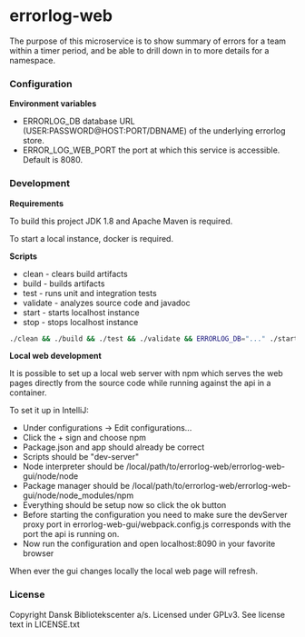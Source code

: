 errorlog-web
============

The purpose of this microservice is to show summary of errors for a team within a timer period, and be able to drill down in to more details for a namespace.

### Configuration

**Environment variables**

* ERRORLOG_DB database URL (USER:PASSWORD@HOST:PORT/DBNAME) of the underlying errorlog store.
* ERROR_LOG_WEB_PORT the port at which this service is accessible. Default is 8080.

### Development

**Requirements**

To build this project JDK 1.8 and Apache Maven is required.

To start a local instance, docker is required.

**Scripts**
* clean - clears build artifacts
* build - builds artifacts
* test - runs unit and integration tests
* validate - analyzes source code and javadoc
* start - starts localhost instance
* stop - stops localhost instance

```bash
./clean && ./build && ./test && ./validate && ERRORLOG_DB="..." ./start
```

**Local web development**

It is possible to set up a local web server with npm which serves the web pages directly from the source code while running against the api in a container.

To set it up in IntelliJ:
* Under configurations -> Edit configurations...
* Click the + sign and choose npm
* Package.json and app should already be correct
* Scripts should be "dev-server"
* Node interpreter should be /local/path/to/errorlog-web/errorlog-web-gui/node/node
* Package manager should be /local/path/to/errorlog-web/errorlog-web-gui/node/node_modules/npm 
* Everything should be setup now so click the ok button
* Before starting the configuration you need to make sure the devServer proxy port in errorlog-web-gui/webpack.config.js corresponds with the port the api is running on.
* Now run the configuration and open localhost:8090 in your favorite browser

When ever the gui changes locally the local web page will refresh. 

### License

Copyright Dansk Bibliotekscenter a/s. Licensed under GPLv3.
See license text in LICENSE.txt